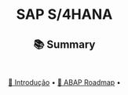 <h1 align="center" style="font-weight: bold;">SAP S/4HANA</h1>
<h2 align="center" style="font-weight: bold;">📚 Summary</h2>

<br>

<p align="center">
	<a href="introduction.md">📌 Introdução</a> •
	<a href="abap-roadmap.md">🚀 ABAP Roadmap</a> •
</p>
